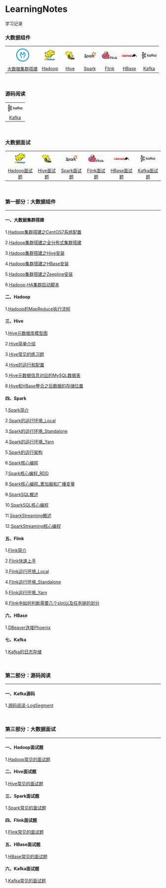 # LearningNotes

学习记录



### 大数据组件

<table>
    <tr align="center">
      <th><a href="#一大数据集群搭建"><img width="50px" src="images/大数据集群搭建.png" text-align="center" vertical-align="middle"></th></a>
      <th><a href="#二Hadoop"><img width="50px" src="images/hadoop.jpg"></th></a>
      <th><a href="#三Hive"><img width="50px" src="images/hive.jpg"></th></a>
      <th><a href="#四Spark"><img width="50px" src="images/spark.jpg"></th></a>
      <th><a href="#五Flink"><img width="50px" src="images/flink.png"></th></a>
      <th><a href="#六HBase"><img width="50px" src="images/hbase.png"></a></th>
      <th><a href="#七Kafka"><img width="50px" src="images/kafka.png"></a></th>
    </tr>
    <tr align="center">
      <td><a href="#一大数据集群搭建">大数据集群搭建</a></td>
      <td><a href="#二Hadoop">Hadoop</a></td>
      <td><a href="#三Hive">Hive</a></td>
      <td><a href="#四Spark">Spark</a></td>
      <td><a href="#五Flink">Flink</a></td>
      <td><a href="#六HBase">HBase</a></td>
      <td><a href="#七Kafka">Kafka</a></td>
    </tr>
</table>
<br>

### 源码阅读

<table>
    <tr align="center">
        <th><a href="#一Kafka源码"><img width="50px" src="images/kafka.png"></a></th>
    </tr>
    <tr align="center">
      <td><a href="#一Kafka源码">Kafka</a></td>
    </tr>
</table>

<br>

### 大数据面试

<table>
    <tr align="center">
      <th><a href="#一Hadoop面试题"><img width="50px" src="images/hadoop.jpg"></th></a>
      <th><a href="#二Hive面试题"><img width="50px" src="images/hive.jpg"></th></a>
      <th><a href="#三Spark面试题"><img width="50px" src="images/spark.jpg"></th></a>
      <th><a href="#四Flink面试题"><img width="50px" src="images/flink.png"></th></a>
      <th><a href="#五HBase面试题"><img width="50px" src="images/hbase.png"></a></th>
      <th><a href="#六Kafka面试题"><img width="50px" src="images/kafka.png"></a></th>
    </tr>
    <tr align="center">
      <td><a href="#一Hadoop面试题">Hadoop面试题</a></td>
      <td><a href="#二Hive面试题">Hive面试题</a></td>
      <td><a href="#三Spark面试题">Spark面试题</a></td>
      <td><a href="#四Flink面试题">Flink面试题</a></td>
      <td><a href="#五HBase面试题">HBase面试题</a></td>
      <td><a href="#六Kafka面试题">Kafka面试题</a></td>
    </tr>
</table>
<br>

### 第一部分：大数据组件

---

#### 一、大数据集群搭建

1.[Hadoop集群搭建之CentOS7系统配置](集群搭建/Hadoop集群搭建之CentOS7系统配置.md)

2.[Hadoop集群搭建之全分布式集群搭建](集群搭建/Hadoop集群搭建之全分布式集群搭建.md)

3.[Hadoop集群搭建之Hive安装](集群搭建/Hadoop集群搭建之Hive安装.md)

4.[Hadoop集群搭建之HBase安装](集群搭建/Hadoop集群搭建之HBase安装.md)

5.[Hadoop集群搭建之Zeepline安装](集群搭建/Hadoop集群搭建之Zeepline安装.md)

6.[Hadoop-HA集群启动脚本](集群搭建/Hadoop-HA集群启动脚本.md)

#### 二、Hadoop

1.[Hadoop的MapReduce执行流程](http://typora-image.test.upcdn.net/images/mapreduce%E6%89%A7%E8%A1%8C%E6%B5%81%E7%A8%8B.png)

#### 三、Hive

1.[Hive元数据库模型图](http://typora-image.test.upcdn.net/images/20200904223941.png)

2.[Hive简单介绍](Hive/Hive简单介绍.md)

3.[Hive常见的练习题](Hive/Hive常见的练习题.md)

4.[Hive的运行和配置](Hive/Hive的运行和配置.md)

5.[Hive元数据信息对应的MySQL数据表](Hive/Hive元数据信息对应的MySQL数据表.md)

6.[Hive和HBase整合之后数据的存储位置](Hive/Hive和HBase整合之后数据的存储位置.md)

#### 四、Spark

1.[Spark简介](Spark/Spark简介.md)

2.[Spark的运行环境_Local](Spark/Spark的运行环境_Local.md)

3.[Spark的运行环境_Standalone](Spark/Spark的运行环境_Standalone.md)

4.[Spark的运行环境_Yarn](Spark/Spark的运行环境_Yarn.md)

5.[Spark的运行架构](Spark/Spark的运行架构.md)

6.[Spark核心编程](Spark/Spark核心编程.md)

7.[Spark核心编程_RDD](Spark/Spark核心编程_RDD.md)

8.[Spark核心编程_累加器和广播变量](Spark/Spark核心编程_累加器和广播变量.md)

9.[SparkSQL概述](Spark/Spark概述.md)

10.[SparkSQL核心编程](Spark/SparkSQL核心编程.md)

11.[SparkStreaming概述](Spark/SparkStreaming概述.md)

12.[SparkStreaming核心编程](Spark/SparkStreaming核心编程.md)

#### 五、Flink

1.[Flink简介](Flink/Flink简介.md)

2.[Flink快速上手](Flink/Flink快速上手.md)

3.[Flink运行环境_Local](Flink/Flink运行环境_Local.md)

4.[Flink运行环境_Standalone](Flink/Flink运行环境_Standalone.md)

5.[Flink运行环境_Yarn](Flink/Flink运行环境_Yarn.md)

6.[Flink中如何判断需要几个slot以及任务链的划分](Flink/Flink中如何判断需要几个slot以及任务链的划分.md)

#### 六、HBase

1.[DBeaver连接Phoenix](HBase/DBeaver连接Phoenix.md)

#### 七、Kafka

1.[Kafka的日志存储](Kafka/Kafka的日志存储.md)

<br>

### 第二部分：源码阅读

---

#### 一、Kafka源码

1.[源码阅读-LogSegment](Kafka/源码阅读-LogSegment.md)

<br>

### 第三部分：大数据面试

---

#### 一、Hadoop面试题

1.[Hadoop常见的面试题](Hadoop/Hadoop常见的面试题.md)

#### 二、Hive面试题

1.[Hive常见的面试题](Hive/Hive常见的面试题.md)

#### 三、Spark面试题

1.[Spark常见的面试题](Spark/Spark常见的面试题.md)

#### 四、Flink面试题

1.[Flink常见的面试题](Flink/Flink常见的面试题.md)

#### 五、HBase面试题

1.[HBase常见的面试题](HBase/HBase常见的面试题.md)

#### 六、Kafka面试题

1.[Kafka常见的面试题](Kafka/Kafka常见的面试题.md)
